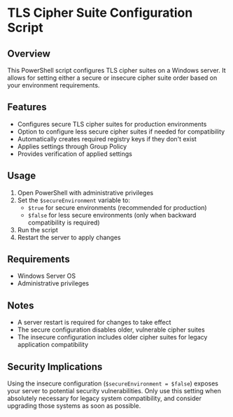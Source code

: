 # TLS Cipher Suite Configuration Script

## Overview
This PowerShell script configures TLS cipher suites on a Windows server. It allows for setting either a secure or insecure cipher suite order based on your environment requirements.

## Features
- Configures secure TLS cipher suites for production environments
- Option to configure less secure cipher suites if needed for compatibility
- Automatically creates required registry keys if they don't exist
- Applies settings through Group Policy
- Provides verification of applied settings

## Usage
1. Open PowerShell with administrative privileges
2. Set the `$secureEnvironment` variable to:
   - `$true` for secure environments (recommended for production)
   - `$false` for less secure environments (only when backward compatibility is required)
3. Run the script
4. Restart the server to apply changes

## Requirements
- Windows Server OS
- Administrative privileges

## Notes
- A server restart is required for changes to take effect
- The secure configuration disables older, vulnerable cipher suites
- The insecure configuration includes older cipher suites for legacy application compatibility

## Security Implications
Using the insecure configuration (`$secureEnvironment = $false`) exposes your server to potential security vulnerabilities. Only use this setting when absolutely necessary for legacy system compatibility, and consider upgrading those systems as soon as possible.